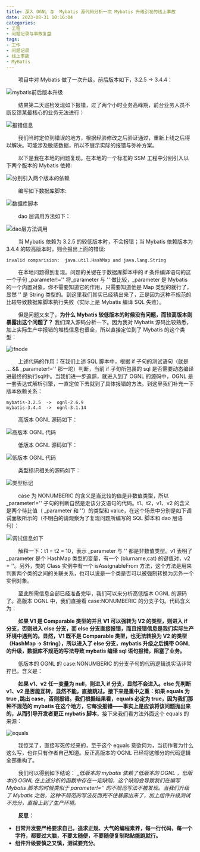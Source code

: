 ```yaml
---
title: 深入 OGNL 与  Mybatis 源代码分析一次 Mybatis 升级引发的线上事故
date: 2023-08-31 10:16:04
categories:
- 工程
- 问题记录与事故复盘
tags:
- 工作
- 问题记录
- 线上事故
- MyBatis
---
```



&ensp;&ensp;&ensp;&ensp; 项目中对 Mybatis 做了一次升级。前后版本如下，3.2.5 -> 3.4.4：

![mybatis前后版本升级](https://github.com/3546514206/ImageHost.Github.IO/blob/main/%E5%B7%A5%E7%A8%8B/%E9%97%AE%E9%A2%98%E8%AE%B0%E5%BD%95%E4%B8%8E%E4%BA%8B%E6%95%85%E5%A4%8D%E7%9B%98/%E4%B8%80%E6%AC%A1Mybatis%E5%8D%87%E7%BA%A7%E5%BC%95%E5%8F%91%E7%9A%84%E7%BA%BF%E4%B8%8A%E4%BA%8B%E6%95%85/mybatis%E5%89%8D%E5%90%8E%E7%89%88%E6%9C%AC%E5%8D%87%E7%BA%A7.png?raw=true)

&ensp;&ensp;&ensp;&ensp; 结果第二天巡检发现如下报错，过了两个小时业务高峰期，前台业务人员不断反馈某最核心的业务无法进行：

![报错信息](https://github.com/3546514206/ImageHost.Github.IO/blob/main/%E5%B7%A5%E7%A8%8B/%E9%97%AE%E9%A2%98%E8%AE%B0%E5%BD%95%E4%B8%8E%E4%BA%8B%E6%95%85%E5%A4%8D%E7%9B%98/%E4%B8%80%E6%AC%A1Mybatis%E5%8D%87%E7%BA%A7%E5%BC%95%E5%8F%91%E7%9A%84%E7%BA%BF%E4%B8%8A%E4%BA%8B%E6%95%85/%E6%8A%A5%E9%94%99%E4%BF%A1%E6%81%AF.png?raw=true)

&ensp;&ensp;&ensp;&ensp; 我们当时定位到错误的地方，根据经验修改之后验证通过，重新上线之后得以解决。可能涉及敏感数据，所以不展示实际的报错与弥补方案。

&ensp;&ensp;&ensp;&ensp; 以下是我在本地的问题复现。在本地的一个标准的 SSM 工程中分别引入以下两个版本的 Mybatis 依赖:

![分别引入两个版本的依赖](https://github.com/3546514206/ImageHost.Github.IO/blob/main/%E5%B7%A5%E7%A8%8B/%E9%97%AE%E9%A2%98%E8%AE%B0%E5%BD%95%E4%B8%8E%E4%BA%8B%E6%95%85%E5%A4%8D%E7%9B%98/%E4%B8%80%E6%AC%A1Mybatis%E5%8D%87%E7%BA%A7%E5%BC%95%E5%8F%91%E7%9A%84%E7%BA%BF%E4%B8%8A%E4%BA%8B%E6%95%85/%E5%88%86%E5%88%AB%E5%BC%95%E5%85%A5%E4%B8%A4%E4%B8%AA%E7%89%88%E6%9C%AC%E7%9A%84%E4%BE%9D%E8%B5%96.png?raw=true)

&ensp;&ensp;&ensp;&ensp; 编写如下数据库脚本:

![数据库脚本](https://github.com/3546514206/ImageHost.Github.IO/blob/main/%E5%B7%A5%E7%A8%8B/%E9%97%AE%E9%A2%98%E8%AE%B0%E5%BD%95%E4%B8%8E%E4%BA%8B%E6%95%85%E5%A4%8D%E7%9B%98/%E4%B8%80%E6%AC%A1Mybatis%E5%8D%87%E7%BA%A7%E5%BC%95%E5%8F%91%E7%9A%84%E7%BA%BF%E4%B8%8A%E4%BA%8B%E6%95%85/%E6%95%B0%E6%8D%AE%E5%BA%93%E8%84%9A%E6%9C%AC.png?raw=true)

&ensp;&ensp;&ensp;&ensp; dao 层调用方法如下：

![dao层方法调用](https://github.com/3546514206/ImageHost.Github.IO/blob/main/%E5%B7%A5%E7%A8%8B/%E9%97%AE%E9%A2%98%E8%AE%B0%E5%BD%95%E4%B8%8E%E4%BA%8B%E6%95%85%E5%A4%8D%E7%9B%98/%E4%B8%80%E6%AC%A1Mybatis%E5%8D%87%E7%BA%A7%E5%BC%95%E5%8F%91%E7%9A%84%E7%BA%BF%E4%B8%8A%E4%BA%8B%E6%95%85/dao%E5%B1%82%E6%96%B9%E6%B3%95%E8%B0%83%E7%94%A8.png?raw=true)

&ensp;&ensp;&ensp;&ensp; 当 Mybatis 依赖为 3.2.5 的较低版本时，不会报错；当 Mybatis 依赖版本为 3.4.4 的较高版本时，则会报出上面的错误:

```shell
invalid comparision:  java.util.HashMap and java.lang.String
```

&ensp;&ensp;&ensp;&ensp; 在本地问题得到复现。问题的关键在于数据库脚本中的 if 条件编译语句的这一个子句 _parameter!='' 将_parameter 与 '' 做比较，_parameter 是 Mybatis 的一个内置对象，你不需要知道它的作用，只需要知道他是 Map 类型的就行了，显然 '' 是 String 类型的。到这里我们其实已经猜出来了，正是因为这种不规范的比较导致数据库脚本执行失败（实际上是 Mybatis 编译 SQL 失败）。

&ensp;&ensp;&ensp;&ensp; 但是问题又来了，__为什么 Mybatis 较低版本的时候没有问题，而较高版本则暴露出这个问题了？__ 我们深入源码分析一下。因为我对 Mybatis 源码比较熟悉，加上实际生产中报错的堆栈信息也很全，所以直接定位到了 Mybatis 的这个类型：

![ifnode](https://github.com/3546514206/ImageHost.Github.IO/blob/main/%E5%B7%A5%E7%A8%8B/%E9%97%AE%E9%A2%98%E8%AE%B0%E5%BD%95%E4%B8%8E%E4%BA%8B%E6%95%85%E5%A4%8D%E7%9B%98/%E4%B8%80%E6%AC%A1Mybatis%E5%8D%87%E7%BA%A7%E5%BC%95%E5%8F%91%E7%9A%84%E7%BA%BF%E4%B8%8A%E4%BA%8B%E6%95%85/ifnode.png?raw=true)

&ensp;&ensp;&ensp;&ensp; 上述代码的作用：在我们上述 SQL 脚本中，根据 if 子句的测试语句（就是 ... && _parameter!='' 那一坨）判断，当前 if 子句所包裹的 sql 是否需要动态编译进最终的执行sql中。当我们进一步追踪，就进入到了 OGNL 的源码中，OGNL 是一套表达式解析引擎，一直定位下去就到了具体报错的方法。到这里我们补充一下版本依赖关系：

```shell
mybatis-3.2.5  ->  ognl-2.6.9
mybatis-3.4.4  ->  ognl-3.1.14
```

&ensp;&ensp;&ensp;&ensp; 高版本 OGNL 源码如下：

![高版本 OGNL 代码](https://github.com/3546514206/ImageHost.Github.IO/blob/main/%E5%B7%A5%E7%A8%8B/%E9%97%AE%E9%A2%98%E8%AE%B0%E5%BD%95%E4%B8%8E%E4%BA%8B%E6%95%85%E5%A4%8D%E7%9B%98/%E4%B8%80%E6%AC%A1Mybatis%E5%8D%87%E7%BA%A7%E5%BC%95%E5%8F%91%E7%9A%84%E7%BA%BF%E4%B8%8A%E4%BA%8B%E6%95%85/%E9%AB%98%E7%89%88%E6%9C%ACOGNL%E4%BB%A3%E7%A0%81.png?raw=true)

&ensp;&ensp;&ensp;&ensp; 低版本 OGNL 源码如下：

![低版本 OGNL 代码](https://github.com/3546514206/ImageHost.Github.IO/blob/main/%E5%B7%A5%E7%A8%8B/%E9%97%AE%E9%A2%98%E8%AE%B0%E5%BD%95%E4%B8%8E%E4%BA%8B%E6%95%85%E5%A4%8D%E7%9B%98/%E4%B8%80%E6%AC%A1Mybatis%E5%8D%87%E7%BA%A7%E5%BC%95%E5%8F%91%E7%9A%84%E7%BA%BF%E4%B8%8A%E4%BA%8B%E6%95%85/%E4%BD%8E%E7%89%88%E6%9C%ACOGNL%E4%BB%A3%E7%A0%81.png?raw=true)

&ensp;&ensp;&ensp;&ensp; 类型标识相关的源码如下：

![类型标记](https://github.com/3546514206/ImageHost.Github.IO/blob/main/%E5%B7%A5%E7%A8%8B/%E9%97%AE%E9%A2%98%E8%AE%B0%E5%BD%95%E4%B8%8E%E4%BA%8B%E6%95%85%E5%A4%8D%E7%9B%98/%E4%B8%80%E6%AC%A1Mybatis%E5%8D%87%E7%BA%A7%E5%BC%95%E5%8F%91%E7%9A%84%E7%BA%BF%E4%B8%8A%E4%BA%8B%E6%95%85/%E7%B1%BB%E5%9E%8B%E6%A0%87%E8%AE%B0.png?raw=true)

&ensp;&ensp;&ensp;&ensp; case 为 NONUMBERIC 的含义是当比较的值是非数值类型，所以 _parameter!='' 子句的判断自然是走该分支语句的代码。t1、t2，v1、v2 的含义是两个待比值（ _parameter 和 ''）的类型和 value，在这个场景中分别是如下调试面板所示的（不明白的请观察为了复现问题所编写的 SQL 脚本和 dao 层语句）：

![调试信息如下](https://github.com/3546514206/ImageHost.Github.IO/blob/main/%E5%B7%A5%E7%A8%8B/%E9%97%AE%E9%A2%98%E8%AE%B0%E5%BD%95%E4%B8%8E%E4%BA%8B%E6%95%85%E5%A4%8D%E7%9B%98/%E4%B8%80%E6%AC%A1Mybatis%E5%8D%87%E7%BA%A7%E5%BC%95%E5%8F%91%E7%9A%84%E7%BA%BF%E4%B8%8A%E4%BA%8B%E6%95%85/%E8%B0%83%E8%AF%95%E4%BF%A1%E6%81%AF%E5%A6%82%E4%B8%8B.png?raw=true)

&ensp;&ensp;&ensp;&ensp; 解释一下：t1 = t2 = 10，表示 _parameter 与 '' 都是非数值类型。v1 表明了 _parameter 是个 HashMap 类型的变量，有一个 (blurname,cat) 的键值对，v2 = ''。另外，类的 Class 实例中有一个 isAssignableFrom 方法，这个方法是用来判断两个类的之间的关联关系，也可以说是一个类是否可以被强制转换为另外一个实例对象。

&ensp;&ensp;&ensp;&ensp; 至此所需信息全部已经准备完毕，我们可以来分析高低版本 OGNL 的源码了。高版本 OGNL 中，我们直接看 case:NONUMBERIC 的分支子句。代码含义为：

&ensp;&ensp;&ensp;&ensp; __如果 V1 是 Comparable 类型的并且 V1 可以强转为 V2 的类型，则进入 if 分支，否则进入 else 分支，而 else 分支直接报错，而且报错信息是我们实际生产环境中遇到的。显然，V1 既不是 Comparable 类型，也无法转换为 V2 的类型（HashMap -> String），所以进入了 else 分支，mybatis 升级之后携带 OGNL 的升级，数据库不规范的写法导致 mybatis 编译 sql 语句报错，阻塞了业务。__

&ensp;&ensp;&ensp;&ensp; 低版本的 OGNL 的 case:NONUMBERIC 的分支子句的代码逻辑说实话非常拧巴，含义是：

&ensp;&ensp;&ensp;&ensp; __如果 v1、v2 任一变量为 null，则进入 if 分支，显然不会进入。else 先判断v1、v2 是否能互转，显然不能，直接跳过。接下来是重中之重：如果 equals 为 true ,跳出 case，否则报错。我们根据结果看，equals 必定为 true，因为我们那种不规范的 mybatis 在这个地方，它每没报错——事实上是应该将该问题抛出来的，从而引导开发者更正 mybatis 脚本__。接下来我们看方法外面这个 equals 的来源：

![equals](https://github.com/3546514206/ImageHost.Github.IO/blob/main/%E5%B7%A5%E7%A8%8B/%E9%97%AE%E9%A2%98%E8%AE%B0%E5%BD%95%E4%B8%8E%E4%BA%8B%E6%95%85%E5%A4%8D%E7%9B%98/%E4%B8%80%E6%AC%A1Mybatis%E5%8D%87%E7%BA%A7%E5%BC%95%E5%8F%91%E7%9A%84%E7%BA%BF%E4%B8%8A%E4%BA%8B%E6%95%85/equals.png?raw=true)

&ensp;&ensp;&ensp;&ensp; 我惊呆了，直接写死传经来的，至于这个 equals 意欲何为，当初作者为什么这么写，也许只有作者自己知道。反正高版本的 OGNL 已经将这部分的代码逻辑全部重构了。

&ensp;&ensp;&ensp;&ensp; 我们可以得到如下结论： __低版本的 mybatis 依赖了低版本的 OGNL ，低版本的 OGNL 在上述分析的函数中存在一定缺陷，这个缺陷会导致我们在编写 Mybatis 脚本的时候类似于 _parameter!='' 的不规范写法不被发现。当我们升级了 Mybatis 之后，这种不规范的写法反而兜不住暴露出来了，加上组件升级测试不充分，直接上到了生产环境。__

&ensp;&ensp;&ensp;&ensp; __反思：__
* __日常开发要严格要求自己，追求正规、大气的编程素养，每一行代码，每一个字符，都要过大脑，不要太随便，不要随便复制粘贴能跑就行。__
* __组件升级要慎之又慎，测试要充分。__














